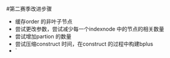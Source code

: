#第二赛季改进步骤


* 缓存order 的非叶子节点
* 尝试更改参数，尝试减少每一个indexnode 中的节点的相关数量
* 尝试增加partion 的数量
* 尝试压缩construct 时间，在construct 的过程中构建bplus
* `